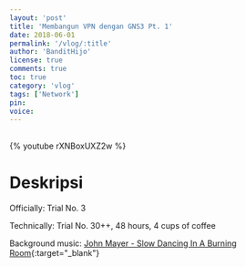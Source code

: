 ```yaml
---
layout: 'post'
title: 'Membangun VPN dengan GNS3 Pt. 1'
date: 2018-06-01
permalink: '/vlog/:title'
author: 'BanditHijo'
license: true
comments: true
toc: true
category: 'vlog'
tags: ['Network']
pin:
voice:
---
```


<div style="margin-top:30px;"></div>

{% youtube rXNBoxUXZ2w %}

# Deskripsi

Officially: Trial No. 3

Technically: Trial No. 30++, 48 hours, 4 cups of coffee

Background music:
[John Mayer - Slow Dancing In A Burning Room](https://www.youtube.com/watch?v=p5XtkwlSIGI){:target="_blank"}
